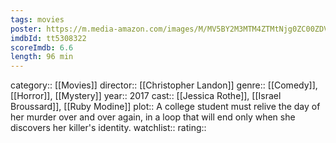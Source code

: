 ```yaml
---
tags: movies
poster: https://m.media-amazon.com/images/M/MV5BY2M3MTM4ZTMtNjg0ZC00ZDVkLTkxNWQtNThkZGZkYTQ1MjAyXkEyXkFqcGdeQXVyNjc5NjEzNA@@._V1_SX300.jpg
imdbId: tt5308322
scoreImdb: 6.6
length: 96 min
---
```


category:: [[Movies]]
director:: [[Christopher Landon]]
genre:: [[Comedy]], [[Horror]], [[Mystery]]
year:: 2017
cast:: [[Jessica Rothe]], [[Israel Broussard]], [[Ruby Modine]]
plot:: A college student must relive the day of her murder over and over again, in a loop that will end only when she discovers her killer's identity.
watchlist::
rating::
